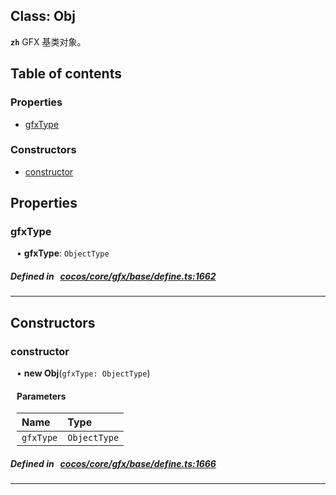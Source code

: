 
## Class: Obj







**`zh`** GFX 基类对象。



<div class="table-of-content">
<h2>Table of contents</h2>


### Properties

- [ gfxType](#gfxType)

### Constructors

- [ constructor](#constructor)
</div>

## Properties


### gfxType
<div style="margin-left: 10px;">




•  **gfxType**:
 ``ObjectType`` 
</div>

##### Defined in &nbsp;   [cocos/core/gfx/base/define.ts:1662](https://github.com/cocos-creator/engine/blob/c7bf6b8a9/cocos/core/gfx/base/define.ts#L1662)&nbsp;


___

<!---->
## Constructors


### constructor
<div style="margin-left: 10px;">

• **new Obj**(`gfxType: ObjectType`)

#### Parameters
| Name | Type |
| :------ | :------ |
| `gfxType` | `ObjectType` |





</div>

##### Defined in &nbsp;   [cocos/core/gfx/base/define.ts:1666](https://github.com/cocos-creator/engine/blob/c7bf6b8a9/cocos/core/gfx/base/define.ts#L1666)&nbsp;


---

<!---->



